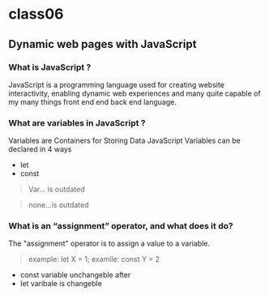 # class06

## Dynamic web pages with JavaScript

### What is JavaScript ?
JavaScript is a programming language used for creating website interactivity, enabling dynamic web experiences and many quite capable of my many things front end end back end language.

### What are variables in JavaScript ?
Variables are Containers for Storing Data
JavaScript Variables can be declared in 4 ways
- let
- const
> Var... is outdated

> none...is outdated

### What is an “assignment” operator, and what does it do?
The "assignment" operator is to assign a value to a variable.
> example: let X = 1;
> examlle: const Y = 2
- const variable unchangeble after
- let varibale is changeble
